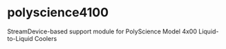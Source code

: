 # polyscience4100
StreamDevice-based support module for PolyScience Model 4x00 Liquid-to-Liquid Coolers
